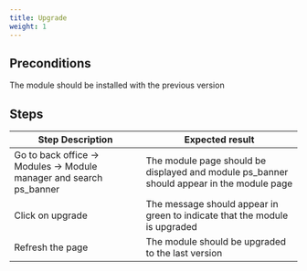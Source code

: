 ```yaml
---
title: Upgrade
weight: 1
---
```


## Preconditions

The module should be installed with the previous version
## Steps
| Step Description | Expected result |
| ----- | ----- |
| Go to back office -> Modules -> Module manager and search ps_banner | The module page should be displayed and module ps_banner should appear in the module page |
| Click on upgrade | The message should appear in green to indicate that the module is upgraded |
| Refresh the page | The module should be upgraded to the last version |
